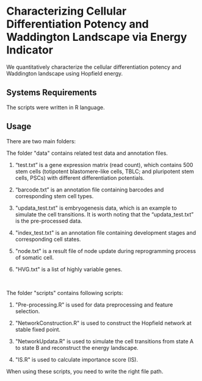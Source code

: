 # Characterizing Cellular Differentiation Potency and Waddington Landscape via Energy Indicator

We quantitatively characterize the cellular differentiation potency and Waddington landscape using Hopfield energy.

 

## Systems Requirements

 

The scripts were written in R language.

##  

## Usage

 

There are two main folders:

 

The folder "data" contains related test data and annotation files.

1. “test.txt” is a gene expression matrix (read count), which contains 500 stem cells (totipotent blastomere-like cells, TBLC; and pluripotent stem cells, PSCs) with different differentiation potentials.


2. “barcode.txt” is an annotation file containing barcodes and corresponding stem cell types.


3. "updata_test.txt" is embryogenesis data, which is an example to simulate the cell transitions. It is worth noting that the “updata_test.txt” is the pre-processed data.


4. "index_test.txt" is an annotation file containing development stages and corresponding cell states.


5. "node.txt" is a result file of node update during reprogramming process of somatic cell.


6. "HVG.txt" is a list of highly variable genes.

   ​

The folder "scripts" contains following scripts: 

1. "Pre-processing.R" is used for data preprocessing and feature selection.

2. "NetworkConstruction.R" is used to construct the Hopfield network at stable fixed point.

3. "NetworkUpdata.R" is used to simulate the cell transitions from state A to state B and reconstruct the energy landscape.

4. "IS.R" is used to calculate importance score (IS).

When using these scripts, you need to write the right file path.
   


